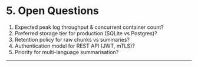 # 5. Open Questions
1. Expected peak log throughput & concurrent container count?
2. Preferred storage tier for production (SQLite vs Postgres)?
3. Retention policy for raw chunks vs summaries?
4. Authentication model for REST API (JWT, mTLS)?
5. Priority for multi-language summarisation?

---
